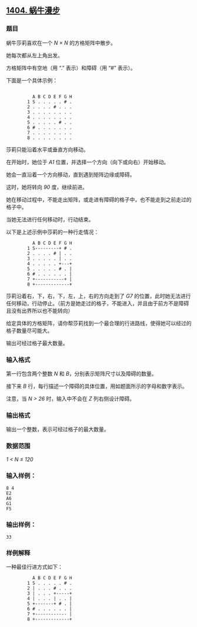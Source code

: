 ## [1404. 蜗牛漫步](https://www.acwing.com/problem/content/1406/)

### 题目

蜗牛莎莉喜欢在一个 *N × N* 的方格矩阵中散步。

她每次都从左上角出发。

方格矩阵中有空地（用 “.” 表示）和障碍（用 “#” 表示）。

下面是一个具体示例：
```

          A B C D E F G H
        1 S . . . . . # .
        2 . . . . # . . .
        3 . . . . . . . .
        4 . . . . . . . .
        5 . . . . . # . .
        6 # . . . . . . .
        7 . . . . . . . .
        8 . . . . . . . .
```

莎莉只能沿着水平或垂直方向移动。

在开始时，她位于 *A1* 位置，并选择一个方向（向下或向右）开始移动。

她会一直沿着一个方向移动，直到遇到矩阵边缘或障碍。

这时，她将转向 *90* 度，继续前进。

她在移动过程中，不能走出矩阵，或走进有障碍的格子中，也不能走到之前走过的格子中。

当她无法进行任何移动时，行动结束。

以下是上述示例中莎莉的一种行走情况：

```
          A B C D E F G H
        1 S---------+ # .
        2 . . . . # | . .
        3 . . . . . | . .
        4 . . . . . +---+
        5 . . . . . # . |
        6 # . . . . . . |
        7 +-----------+ |
        8 +-------------+
```

莎莉沿着右，下，右，下，左，上，右的方向走到了 *G7* 的位置，此时她无法进行任何移动，行动停止。（前方是她走过的格子，不能进入，并且由于前方不是障碍且没有出界所以也不能转向）

给定具体的方格矩阵，请你帮莎莉找到一个最合理的行进路线，使得她可以经过的格子数量尽可能大。

输出可经过格子最大数量。

### 输入格式

第一行包含两个整数 *N* 和 *B*，分别表示矩阵尺寸以及障碍的数量。

接下来 *B* 行，每行描述一个障碍的具体位置，用如题面所示的字母和数字表示。

注意，当 *N > 26* 时，输入中不会在 *Z* 列右侧设计障碍。

### 输出格式

输出一个整数，表示可经过格子的最大数量。

### 数据范围

*1 < N ≤ 120*

### 输入样例：

```
8 4
E2
A6
G1
F5
```

### 输出样例：

```
33
```

### 样例解释

一种最佳行进方式如下：

```
          A B C D E F G H
        1 S . . . . . # .
        2 | . . . # . . .
        3 | . . . +-----+
        4 | . . . | . . |
        5 +-------+ # . |
        6 # . . . . . . |
        7 +------------ |
        8 +-------------+
```
